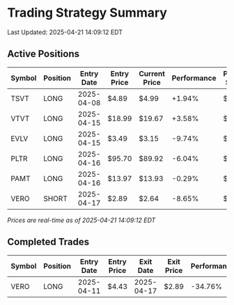 # Trading Strategy Summary

Last Updated: 2025-04-21 14:09:12 EDT

## Active Positions

| Symbol | Position | Entry Date | Entry Price | Current Price | Performance | P/L per Share |
|--------|----------|------------|-------------|---------------|-------------|--------------|
| TSVT | LONG | 2025-04-08 | $4.89 | $4.99 | +1.94% | $+0.10 |
| VTVT | LONG | 2025-04-15 | $18.99 | $19.67 | +3.58% | $+0.68 |
| EVLV | LONG | 2025-04-15 | $3.49 | $3.15 | -9.74% | $-0.34 |
| PLTR | LONG | 2025-04-16 | $95.70 | $89.92 | -6.04% | $-5.78 |
| PAMT | LONG | 2025-04-16 | $13.97 | $13.93 | -0.29% | $-0.04 |
| VERO | SHORT | 2025-04-17 | $2.89 | $2.64 | -8.65% | $-0.25 |

*Prices are real-time as of 2025-04-21 14:09:12 EDT*

## Completed Trades

| Symbol | Position | Entry Date | Entry Price | Exit Date | Exit Price | Performance |
|--------|----------|------------|-------------|-----------|------------|-------------|
| VERO | LONG | 2025-04-11 | $4.43 | 2025-04-17 | $2.89 | -34.76% |
